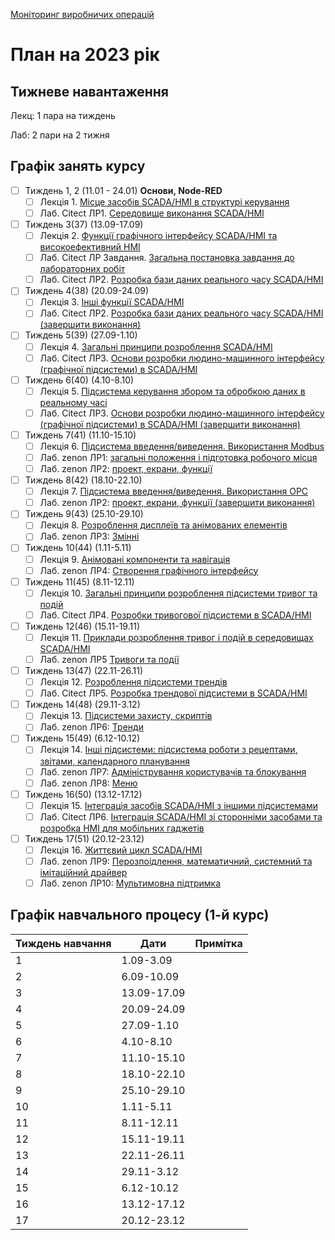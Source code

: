 [Моніторинг виробничих операцій](https://pupenasan.github.io/monitorproduction)

# План на 2023 рік

## Тижневе навантаження

Лекц: 1 пара на тиждень

Лаб:  2 пари на 2 тижня

## Графік занять курсу

- [ ] Тиждень 1, 2 (11.01 - 24.01) **Основи, Node-RED**
  - [ ] Лекція 1. [Місце засобів SCADA/HMI в структурі керування](lec/lec1.md)
  - [ ] Лаб. Citect ЛР1. [Середовище виконання SCADA/HMI](lab/citect2021/lab1.md)
- [ ] Тиждень 3(37) (13.09-17.09)
  - [ ] Лекція 2. [Функції графічного інтерфейсу SCADA/HMI та високоефективний HMI](lec/lec2.md)
  - [ ] Лаб. Citect ЛР Завдання. [Загальна постановка завдання до лабораторних робіт](lab/citect2021/task.md) 
  - [ ] Лаб. Citect ЛР2. [Розробка бази даних реального часу SCADA/HMI](lab/citect2021/lab2.md)
- [ ] Тиждень 4(38) (20.09-24.09)
  - [ ] Лекція 3. [Інші функції SCADA/HMI](lec/lec3.md)
  - [ ] Лаб. Citect ЛР2. [Розробка бази даних реального часу SCADA/HMI (завершити виконання)](lab/citect2021/lab2.md)
- [ ] Тиждень 5(39) (27.09-1.10)
  - [ ] Лекція 4. [Загальні принципи розроблення SCADA/HMI](lec/lec4.md)
  - [ ] Лаб. Citect ЛР3. [Основи розробки людино-машинного інтерфейсу (графічної підсистеми) в SCADA/HMI](lab/citect2021/lab3.md)
- [ ] Тиждень 6(40) (4.10-8.10)
  - [ ] Лекція 5. [Підсистема керування збором та обробкою даних в реальному часі](lec/lec5.md)
  - [ ] Лаб. Citect ЛР3. [Основи розробки людино-машинного інтерфейсу (графічної підсистеми) в SCADA/HMI (завершити виконання)](lab/citect2021/lab3.md)
- [ ] Тиждень 7(41) (11.10-15.10)
  - [ ] Лекція 6. [Підсистема введення/виведення. Використання Modbus](lec/lec6.md)
  - [ ] Лаб. zenon ЛР1: [загальні положення і підготовка робочого місця](lab/zenon/lab1.md)
  - [ ] Лаб. zenon ЛР2: [проект, екрани, функції](lab/zenon/lab2.md)
- [ ] Тиждень 8(42) (18.10-22.10)
  - [ ] Лекція 7. [Підсистема введення/виведення. Використання OPC](lec/lec7.md)
  - [ ] Лаб. zenon ЛР2: [проект, екрани, функції (завершити виконання)](lab/zenon/lab2.md)
- [ ] Тиждень 9(43) (25.10-29.10)
  - [ ] Лекція 8. [Розроблення дисплеїв та анімованих елементів](lec/lec8.md)
  - [ ] Лаб. zenon ЛР3: [Змінні](lab/zenon/lab3.md)
- [ ] Тиждень 10(44) (1.11-5.11)
  - [ ] Лекція 9. [Анімовані компоненти та навігація](lec/lec9.md)
  - [ ] Лаб. zenon ЛР4: [Створення графічного інтерфейсу](lab/zenon/lab4.md)
- [ ] Тиждень 11(45) (8.11-12.11)
  - [ ] Лекція 10. [Загальні принципи розроблення підсистеми тривог та подій](lec/lec10.md)
  - [ ] Лаб. Citect ЛР4. [Розробки тривогової підсистеми в SCADA/HMI](lab/citect2021/lab4.md)
- [ ] Тиждень 12(46) (15.11-19.11)
  - [ ] Лекція 11. [Приклади розроблення тривог і подій в середовищах SCADA/HMI](lec/lec11.md)
  - [ ] Лаб. zenon ЛР5 [Тривоги та події](lab/zenon/lab5.md)
- [ ] Тиждень 13(47) (22.11-26.11)
  - [ ] Лекція 12. [Розроблення підсистеми трендів](lec/lec12.md)
  - [ ] Лаб. Citect ЛР5. [Розробка трендової підсистеми в SCADA/HMI](lab/citect2021/lab5.md)
- [ ] Тиждень 14(48) (29.11-3.12)
  - [ ] Лекція 13. [Підсистеми захисту, скриптів](lec/lec13.md)
  - [ ] Лаб. zenon ЛР6: [Тренди](lab/zenon/lab6.md)
- [ ] Тиждень 15(49) (6.12-10.12)
  - [ ] Лекція 14. [Інші підсистеми: підсистема роботи з рецептами, звітами, календарного планування](lec/lec14.md)
  - [ ] Лаб. zenon ЛР7: [Адміністрування користувачів та блокування](lab/zenon/lab7.md)
  - [ ] Лаб. zenon ЛР8: [Меню](lab/zenon/lab8.md)
- [ ] Тиждень 16(50) (13.12-17.12)
  - [ ] Лекція 15. [Інтеграція засобів SCADA/HMI з іншими підсистемами](lec/lec15.md)
  - [ ] Лаб. Citect ЛР6. [Інтеграція SCADA/HMI зі сторонніми засобами та розробка HMI для мобільних гаджетів](lab/citect2021/lab6.md)
- [ ] Тиждень 17(51) (20.12-23.12)
  - [ ] Лекція 16. [Життєвий цикл SCADA/HMI](lec/lec16.md) 
  - [ ] Лаб. zenon ЛР9: [Перозпоідлення, математичний, системний та імітаційний драйвер](lab/zenon/lab9.md)
  - [ ] Лаб. zenon ЛР10: [Мультимовна підтримка](lab/zenon/lab10.md)

## Графік навчального процесу (1-й курс)

| Тиждень навчання | Дати        | Примітка |
| ---------------- | ----------- | -------- |
| 1                | 1.09-3.09   |          |
| 2                | 6.09-10.09  |          |
| 3                | 13.09-17.09 |          |
| 4                | 20.09-24.09 |          |
| 5                | 27.09-1.10  |          |
| 6                | 4.10-8.10   |          |
| 7                | 11.10-15.10 |          |
| 8                | 18.10-22.10 |          |
| 9                | 25.10-29.10 |          |
| 10               | 1.11-5.11   |          |
| 11               | 8.11-12.11  |          |
| 12               | 15.11-19.11 |          |
| 13               | 22.11-26.11 |          |
| 14               | 29.11-3.12  |          |
| 15               | 6.12-10.12  |          |
| 16               | 13.12-17.12 |          |
| 17               | 20.12-23.12 |          |